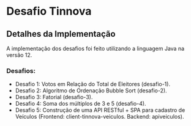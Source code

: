 # Desafio Tinnova

## Detalhes da Implementação

A implementação dos desafios foi feito utilizando a linguagem Java na versão 12.

### Desafios:

* Desafio 1: Votos em Relação do Total de Eleitores (desafio-1).
* Desafio 2: Algoritmo de Ordenação Bubble Sort (desafio-2).
* Desafio 3: Fatorial (desafio-3).
* Desafio 4: Soma dos múltiplos de 3 e 5 (desafio-4).
* Desafio 5: Construção de uma API RESTful + SPA para cadastro de Veículos (Frontend: client-tinnova-veiculos. Backend: apiveiculos).
